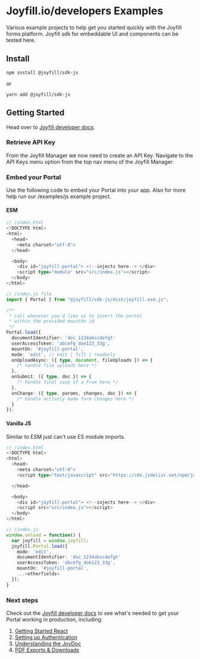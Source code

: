 # Joyfill.io/developers Examples
Various example projects to help get you started quickly with the Joyfill forms platform. Joyfill sdk for embeddable UI and components can be tested here.

## Install
```
npm install @joyfill/sdk-js
```
or
```
yarn add @joyfill/sdk-js
```

## Getting Started
Head over to [Joyfill developer docs](https://docs.joyfill.io/docs).

### Retrieve API Key
From the Joyfill Manager we now need to create an API Key. Navigate to the API Keys menu option from the top nav menu of the Joyfill Manager.

### Embed your Portal
Use the following code to embed your Portal into your app. Also for more help run our /examples/js example project.

#### ESM
```ts
// /index.html
<!DOCTYPE html>
<html>
  <head>
    <meta charset="utf-8">
  </head>

  <body>
    <div id="joyfill-portal"> <!--injects here--> </div>
    <script type="module" src="src/index.js"></script>
  </body>
</html>

// /index.js file
import { Portal } from "@joyfill/sdk-js/dist/joyfill.esm.js";

/**
 * call whenever you'd like us to insert the portal
 * within the provided mountOn id
 */
Portal.load({
  documentIdentifier: 'doc_1234abscdefgt'
  userAccessToken: 'abcefg_doe123_33g',
  mountOn: '#joyfill-portal',
  mode: 'edit', // edit | fill | readonly
  onUploadAsync: ({ type, document, fileUploads }) => {
    /* handle file uploads here */
  },
  onSubmit: ({ type, doc }) => {
    /* handle final save of a from here */
  },
  onChange: ({ type, params, changes, doc }) => {
    /* handle actively made form changes here */
  }
});
```


#### Vanilla JS
Similar to ESM just can't use ES module imports.

```ts
// /index.html
<!DOCTYPE html>
<html>
  <head>
    <meta charset="utf-8">
    <script type="text/javascript" src="https://cdn.jsdelivr.net/npm/joyfill/dist/joyfill.js"></script>

  </head>

  <body>
    <div id="joyfill-portal"> <!--injects here--> </div>
    <script src="src/index.js"></script>
  </body>
</html>

// /index.js
window.onload = function() {
  var joyfill = window.joyfill;
  joyfill.Portal.load({
    mode: 'edit',
    documentIdentifier: 'doc_1234abscdefgt'
    userAccessToken: 'abcefg_doe123_33g',
    mountOn: '#joyfill-portal',
    ...<otherfields>
  });
}
```

### Next steps
Check out the [Joyfill developer docs](https://joyfill.readme.io/docs/quick-start) to see what's needed to get your Portal working in production, including:

1. [Getting Started React](https://docs.joyfill.io/docs/quick-start)
2. [Setting up Authentication](https://docs.joyfill.io/docs/authentication)
3. [Understanding the JoyDoc](https://docs.joyfill.io/docs/joydoc-usage)
4. [PDF Exports & Downloads](https://docs.joyfill.io/docs/platform-exports)
